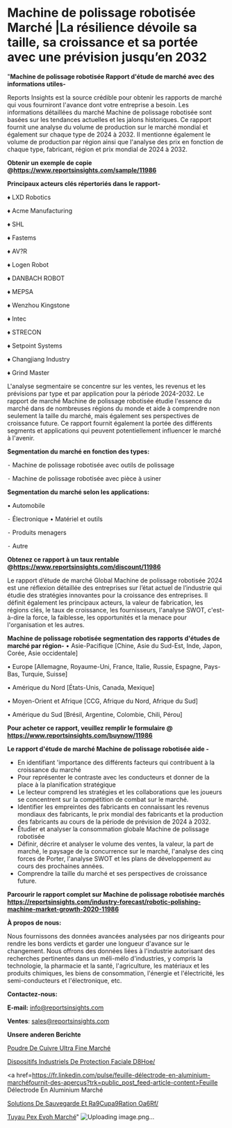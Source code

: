 # Machine de polissage robotisée Marché |La résilience dévoile sa taille, sa croissance et sa portée avec une prévision jusqu’en 2032

"<strong>Machine de polissage robotisée Rapport d'étude de marché avec des informations utiles-</strong>

Reports Insights est la source crédible pour obtenir les rapports de marché qui vous fourniront l'avance dont votre entreprise a besoin. Les informations détaillées du marché Machine de polissage robotisée sont basées sur les tendances actuelles et les jalons historiques. Ce rapport fournit une analyse du volume de production sur le marché mondial et également sur chaque type de 2024 à 2032. Il mentionne également le volume de production par région ainsi que l'analyse des prix en fonction de chaque type, fabricant, région et prix mondial de 2024 à 2032.

<strong><b>Obtenir un exemple de copie @</b></strong><a href=https://www.reportsinsights.com/sample/11986><strong><b>https://www.reportsinsights.com/sample/11986</b></strong></a>

<b>Principaux acteurs clés répertoriés dans le rapport-</b>

<b> </b>♦ LXD Robotics

♦ Acme Manufacturing

♦ SHL

♦ Fastems

♦ AV?R

♦ Logen Robot

♦ DANBACH ROBOT

♦ MEPSA

♦ Wenzhou Kingstone

♦ Intec

♦ STRECON

♦ Setpoint Systems

♦ Changjiang Industry

♦ Grind Master

L'analyse segmentaire se concentre sur les ventes, les revenus et les prévisions par type et par application pour la période 2024-2032. Le rapport de marché Machine de polissage robotisée étudie l'essence du marché dans de nombreuses régions du monde et aide à comprendre non seulement la taille du marché, mais également ses perspectives de croissance future. Ce rapport fournit également la portée des différents segments et applications qui peuvent potentiellement influencer le marché à l'avenir.

<strong>Segmentation du marché en fonction des types:</strong>


⁃ Machine de polissage robotisée avec outils de polissage

⁃ Machine de polissage robotisée avec pièce à usiner

<strong>Segmentation du marché selon les applications:</strong>

• Automobile

⁃ Électronique
• Matériel et outils

⁃ Produits menagers

⁃ Autre

<strong><b>Obtenez ce rapport à un taux rentable @</b></strong><a href=https://www.reportsinsights.com/discount/11986><strong><b>https://www.reportsinsights.com/discount/11986</b></strong></a>

Le rapport d’étude de marché Global Machine de polissage robotisée 2024 est une réflexion détaillée des entreprises sur l’état actuel de l’industrie qui étudie des stratégies innovantes pour la croissance des entreprises. Il définit également les principaux acteurs, la valeur de fabrication, les régions clés, le taux de croissance, les fournisseurs, l'analyse SWOT, c'est-à-dire la force, la faiblesse, les opportunités et la menace pour l'organisation et les autres.

<strong>Machine de polissage robotisée segmentation des rapports d'études de marché par région-</strong>
• Asie-Pacifique [Chine, Asie du Sud-Est, Inde, Japon, Corée, Asie occidentale]

• Europe [Allemagne, Royaume-Uni, France, Italie, Russie, Espagne, Pays-Bas, Turquie, Suisse]

• Amérique du Nord [États-Unis, Canada, Mexique]

• Moyen-Orient et Afrique [CCG, Afrique du Nord, Afrique du Sud]

• Amérique du Sud [Brésil, Argentine, Colombie, Chili, Pérou]

<strong>Pour acheter ce rapport, veuillez remplir le formulaire @   <a href=https://www.reportsinsights.com/buynow/11986>https://www.reportsinsights.com/buynow/11986</a></strong>

<strong>Le rapport d'étude de marché Machine de polissage robotisée aide -</strong>
<ul>
  <li>En identifiant 'importance des différents facteurs qui contribuent à la croissance du marché</li>
  <li>Pour représenter le contraste avec les conducteurs et donner de la place à la planification stratégique</li>
  <li>Le lecteur comprend les stratégies et les collaborations que les joueurs se concentrent sur la compétition de combat sur le marché.</li>
  <li>Identifier les empreintes des fabricants en connaissant les revenus mondiaux des fabricants, le prix mondial des fabricants et la production des fabricants au cours de la période de prévision de 2024 à 2032.</li>
  <li>Étudier et analyser la consommation globale Machine de polissage robotisée</li>
  <li>Définir, décrire et analyser le volume des ventes, la valeur, la part de marché, le paysage de la concurrence sur le marché, l'analyse des cinq forces de Porter, l'analyse SWOT et les plans de développement au cours des prochaines années.</li>
  <li>Comprendre la taille du marché et ses perspectives de croissance future.</li>
</ul>

<strong>Parcourir le rapport complet sur Machine de polissage robotisée marchés <a href=https://reportsinsights.com/industry-forecast/robotic-polishing-machine-market-growth-2020-11986>https://reportsinsights.com/industry-forecast/robotic-polishing-machine-market-growth-2020-11986</a></strong>

<strong>À propos de nous:</strong>

Nous fournissons des données avancées analysées par nos dirigeants pour rendre les bons verdicts et garder une longueur d'avance sur le changement. Nous offrons des données liées à l'industrie autorisant des recherches pertinentes dans un méli-mélo d'industries, y compris la technologie, la pharmacie et la santé, l'agriculture, les matériaux et les produits chimiques, les biens de consommation, l'énergie et l'électricité, les semi-conducteurs et l'électronique, etc.

<strong>Contactez-nous:</strong>

<strong>E-mail:</strong> <a href=mailto:info@reportsinsights.com>info@reportsinsights.com</a>

<strong>Ventes</strong>: <a href=mailto:sales@reportsinsights.com>sales@reportsinsights.com</a>

<strong>Unsere anderen Berichte</strong>

<a href=https://www.linkedin.com/pulse/poudre-de-cuivre-ultra-fine-march%C3%A9-la-taille-ainse/>Poudre De Cuivre Ultra Fine Marché</a>

<a href=https://www.linkedin.com/pulse/dispositifs-industriels-de-protection-faciale-d8hoe/>Dispositifs Industriels De Protection Faciale D8Hoe/</a>

<a href=https://fr.linkedin.com/pulse/feuille-délectrode-en-aluminium-marchéfournit-des-aperçus?trk=public_post_feed-article-content>Feuille Délectrode En Aluminium Marché</a>

<a href=https://www.linkedin.com/pulse/solutions-de-sauvegarde-et-r%C3%A9cup%C3%A9ration-oa6rf/>Solutions De Sauvegarde Et Ra9Cupa9Ration Oa6Rf/</a>

<a href=https://www.linkedin.com/pulse/tuyau-pex-evoh-march%C3%A9-taille-part-perspectives-oavmc/>Tuyau Pex Evoh Marché</a>"
![Uploading image.png…]()
